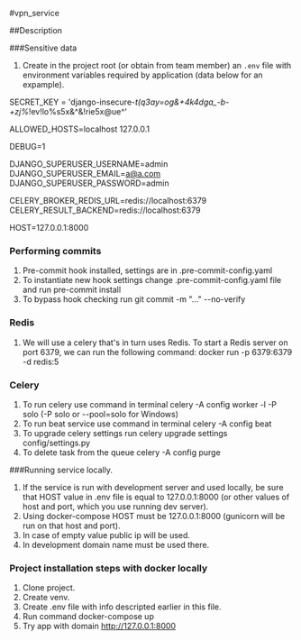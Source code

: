 #vpn_service

##Description

###Sensitive data
1. Create in the project root (or obtain from team member) an `.env` file with 
environment variables required by application (data below for an expample). 

SECRET_KEY = 'django-insecure-*t(q3ay=og&+4k4dga_-b-+zj%*!ev!lo%s5x&^&!rie5x@ue^'

ALLOWED_HOSTS=localhost 127.0.0.1

DEBUG=1

DJANGO_SUPERUSER_USERNAME=admin
DJANGO_SUPERUSER_EMAIL=a@a.com
DJANGO_SUPERUSER_PASSWORD=admin

CELERY_BROKER_REDIS_URL=redis://localhost:6379
CELERY_RESULT_BACKEND=redis://localhost:6379

HOST=127.0.0.1:8000

### Performing commits

1. Pre-commit hook installed, settings are in .pre-commit-config.yaml
2. To instantiate new hook settings change .pre-commit-config.yaml file
     and run     pre-commit install
3. To bypass hook checking run      git commit -m "..." --no-verify

### Redis

1. We will use a celery that's in turn uses Redis. 
    To start a Redis server on port 6379, we can run the following command:
        docker run -p 6379:6379 -d redis:5

### Celery

1. To run celery use command in terminal
    celery -A config worker -l -P solo (-P solo or --pool=solo for Windows)
2. To run beat service use command in terminal
    celery -A config beat
3. To upgrade celery settings run
    celery upgrade settings config/settings.py
4. To delete task from the queue
    celery -A config purge


###Running service locally.
1. If the service is run with development server and used locally, be sure
   that HOST value in .env file is equal to 127.0.0.1:8000 (or other values
   of host and port, which you use running dev server).
2. Using docker-compose HOST must be 127.0.0.1:8000 (gunicorn will be run on that host
   and port).
3. In case of empty value public ip will be used.
4. In development domain name must be used there.


### Project installation steps with docker locally

1. Clone project.
2. Create venv.
3. Create .env file with info descripted earlier in this file.
4. Run command 
    docker-compose up
5. Try app with domain http://127.0.0.1:8000